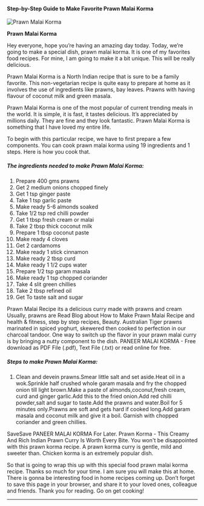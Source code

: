             

#### Step-by-Step Guide to Make Favorite Prawn Malai Korma

![Prawn Malai Korma](https://img-global.cpcdn.com/recipes/88bbbad9491334e8/751x532cq70/prawn-malai-korma-recipe-main-photo.jpg)

**Prawn Malai Korma**

Hey everyone, hope you’re having an amazing day today. Today, we’re going to make a special dish, prawn malai korma. It is one of my favorites food recipes. For mine, I am going to make it a bit unique. This will be really delicious.

Prawn Malai Korma is a North Indian recipe that is sure to be a family favorite. This non-vegetarian recipe is quite easy to prepare at home as it involves the use of ingredients like prawns, bay leaves. Prawns with having flavour of coconut milk and green masala.

Prawn Malai Korma is one of the most popular of current trending meals in the world. It is simple, it is fast, it tastes delicious. It’s appreciated by millions daily. They are fine and they look fantastic. Prawn Malai Korma is something that I have loved my entire life.

To begin with this particular recipe, we have to first prepare a few components. You can cook prawn malai korma using 19 ingredients and 1 steps. Here is how you cook that.

##### The ingredients needed to make Prawn Malai Korma:

1.  Prepare 400 gms prawns
2.  Get 2 medium onions chopped finely
3.  Get 1 tsp ginger paste
4.  Take 1 tsp garlic paste
5.  Make ready 5-6 almonds soaked
6.  Take 1/2 tsp red chilli powder
7.  Get 1 tbsp fresh cream or malai
8.  Take 2 tbsp thick coconut milk
9.  Prepare 1 tbsp coconut paste
10.  Make ready 4 cloves
11.  Get 2 cardamoms
12.  Make ready 1 stick cinnamon
13.  Make ready 2 tbsp curd
14.  Make ready 1 1/2 cups water
15.  Prepare 1/2 tsp garam masala
16.  Make ready 1 tsp chopped coriander
17.  Take 4 slit green chillies
18.  Take 2 tbsp refined oil
19.  Get To taste salt and sugar

Prawn Malai Recipe its a delicious curry made with prawns and cream Usually, prawns are Read Blog about How to Make Prawn Malai Recipe and health & fitness, step by step recipes, Beauty. Australian Tiger prawns marinated in spiced yoghurt, skewered then cooked to perfection in our charcoal tandoor. One way to switch up the flavor in your prawn malai curry is by bringing a nutty component to the dish. PANEER MALAI KORMA - Free download as PDF File (.pdf), Text File (.txt) or read online for free.

##### Steps to make Prawn Malai Korma:

1.  Clean and devein prawns.Smear little salt and set aside.Heat oil in a wok.Sprinkle half crushed whole garam masala and fry the chopped onion till light brown.Make a paste of almonds,coconut,fresh cream, curd and ginger garlic.Add this to the fried onion.Add red chilli powder,salt and sugar to taste.Add the prawns and water.Boil for 5 minutes only.Prawns are soft and gets hard if cooked long.Add garam masala and coconut milk and give it a boil. Garnish with chopped coriander and green chillies.

SaveSave PANEER MALAI KORMA For Later. Prawn Korma - This Creamy And Rich Indian Prawn Curry Is Worth Every Bite. You won't be disappointed with this prawn korma recipe. A prawn korma curry is gentle, mild and sweeter than. Chicken korma is an extremely popular dish.

So that is going to wrap this up with this special food prawn malai korma recipe. Thanks so much for your time. I am sure you will make this at home. There is gonna be interesting food in home recipes coming up. Don’t forget to save this page in your browser, and share it to your loved ones, colleague and friends. Thank you for reading. Go on get cooking!

* * *